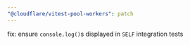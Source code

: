 ```yaml
---
"@cloudflare/vitest-pool-workers": patch
---
```


fix: ensure `console.log()`s displayed in `SELF` integration tests
